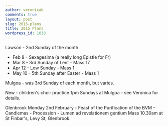 ```yaml
---
author: veronicab
comments: true
layout: post
slug: 2015-plans
title: 2015 Plans
wordpress_id: 1038
---
```


Lawson - 2nd Sunday of the month

* Feb 8 - Sexagesima (a really long Epistle for Fr)
* Mar 8 - 3rd Sunday of Lent - Mass 17
* Apr 12 - Low Sunday - Mass 1
* May 10 - 5th Sunday after Easter - Mass 1

Mulgoa - was 3rd Sunday of each month, but varies.

New - children's choir practice 1pm Sundays at Mulgoa - see Veronica for details.

Glenbrook Monday 2nd February - Feast of the Purification of the BVM - Candlemas - Procession - Lumen ad revelationem gentium
Mass 10.30am at St Finbar's, Levy St, Glenbrook.
